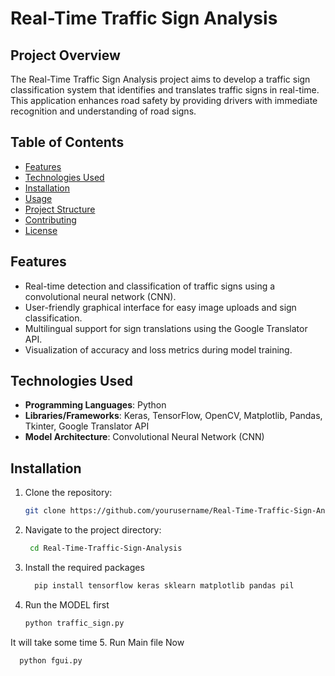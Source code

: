 # Real-Time Traffic Sign Analysis

## Project Overview
The Real-Time Traffic Sign Analysis project aims to develop a traffic sign classification system that identifies and translates traffic signs in real-time. This application enhances road safety by providing drivers with immediate recognition and understanding of road signs.

## Table of Contents
- [Features](#features)
- [Technologies Used](#technologies-used)
- [Installation](#installation)
- [Usage](#usage)
- [Project Structure](#project-structure)
- [Contributing](#contributing)
- [License](#license)

## Features
- Real-time detection and classification of traffic signs using a convolutional neural network (CNN).
- User-friendly graphical interface for easy image uploads and sign classification.
- Multilingual support for sign translations using the Google Translator API.
- Visualization of accuracy and loss metrics during model training.

## Technologies Used
- **Programming Languages**: Python
- **Libraries/Frameworks**: Keras, TensorFlow, OpenCV, Matplotlib, Pandas, Tkinter, Google Translator API
- **Model Architecture**: Convolutional Neural Network (CNN)

## Installation
1. Clone the repository:
   ```bash
   git clone https://github.com/yourusername/Real-Time-Traffic-Sign-Analysis.gitw
2. Navigate to the project directory:
   ```bash
    cd Real-Time-Traffic-Sign-Analysis
3. Install the required packages
   ```bash
     pip install tensorflow keras sklearn matplotlib pandas pil
4. Run the MODEL first
   ```bash
   python traffic_sign.py
  It will take some time
5. Run Main file Now
  ```bash
    python fgui.py
